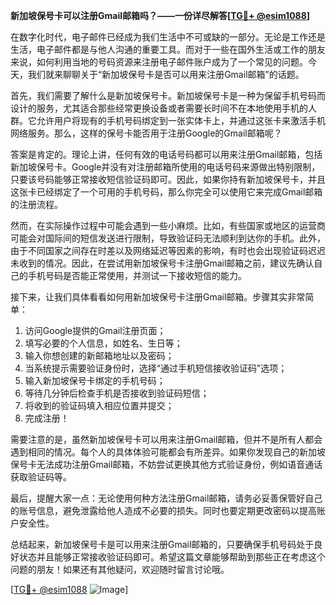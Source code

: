 **新加坡保号卡可以注册Gmail邮箱吗？——一份详尽解答[[TG💪+ @esim1088](https://t.me/s/esim1088)]**

在数字化时代，电子邮件已经成为我们生活中不可或缺的一部分。无论是工作还是生活，电子邮件都是与他人沟通的重要工具。而对于一些在国外生活或工作的朋友来说，如何利用当地的号码资源来注册电子邮件账户成为了一个常见的问题。今天，我们就来聊聊关于“新加坡保号卡是否可以用来注册Gmail邮箱”的话题。

首先，我们需要了解什么是新加坡保号卡。新加坡保号卡是一种为保留手机号码而设计的服务，尤其适合那些经常更换设备或者需要长时间不在本地使用手机的人群。它允许用户将现有的手机号码绑定到一张实体卡上，并通过这张卡来激活手机网络服务。那么，这样的保号卡能否用于注册Google的Gmail邮箱呢？

答案是肯定的。理论上讲，任何有效的电话号码都可以用来注册Gmail邮箱，包括新加坡保号卡。Google并没有对注册邮箱所使用的电话号码来源做出特别限制，只要该号码能够正常接收短信验证码即可。因此，如果你持有新加坡保号卡，并且这张卡已经绑定了一个可用的手机号码，那么你完全可以使用它来完成Gmail邮箱的注册流程。

然而，在实际操作过程中可能会遇到一些小麻烦。比如，有些国家或地区的运营商可能会对国际间的短信发送进行限制，导致验证码无法顺利到达你的手机。此外，由于不同国家之间存在时差以及网络延迟等因素的影响，有时也会出现验证码迟迟未收到的情况。因此，在尝试用新加坡保号卡注册Gmail邮箱之前，建议先确认自己的手机号码是否能正常使用，并测试一下接收短信的能力。

接下来，让我们具体看看如何用新加坡保号卡注册Gmail邮箱。步骤其实非常简单：

1. 访问Google提供的Gmail注册页面；
2. 填写必要的个人信息，如姓名、生日等；
3. 输入你想创建的新邮箱地址以及密码；
4. 当系统提示需要验证身份时，选择“通过手机短信接收验证码”选项；
5. 输入新加坡保号卡绑定的手机号码；
6. 等待几分钟后检查手机是否接收到验证码短信；
7. 将收到的验证码填入相应位置并提交；
8. 完成注册！

需要注意的是，虽然新加坡保号卡可以用来注册Gmail邮箱，但并不是所有人都会遇到相同的情况。每个人的具体体验可能都会有所差异。如果你发现自己的新加坡保号卡无法成功注册Gmail邮箱，不妨尝试更换其他方式验证身份，例如语音通话获取验证码等。

最后，提醒大家一点：无论使用何种方法注册Gmail邮箱，请务必妥善保管好自己的账号信息，避免泄露给他人造成不必要的损失。同时也要定期更改密码以提高账户安全性。

总结起来，新加坡保号卡是可以用来注册Gmail邮箱的，只要确保手机号码处于良好状态并且能够正常接收验证码即可。希望这篇文章能够帮助到那些正在考虑这个问题的朋友！如果还有其他疑问，欢迎随时留言讨论哦。

[[TG💪+ @esim1088](https://t.me/s/esim1088) ![Image](https://i.postimg.cc/4NQfJmqS/Snipaste-2025-05-13-00-14-12.png)]